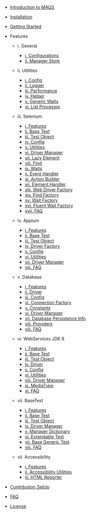 - [Introduction to MAQS ](./Introduction.md)

- [Installation](./Installation.md)
- [Getting Started](./ComingSoon.md)


- Features

    - i. General
        - [i. Configurations](./general/Configurations.md)
        - [ii. Manager Store](./general/ManagerStore.md)

    - ii. Utilities
        - [i. Config](./utilities/helper/Config.md)
        - [ii. Logger](./utilities/Logger.md)
        - [iii. Performance](./utilities/Performance.md)
        - [iv. Helper](./ComingSoon.md)
        - [v. Generic Waits](./utilities/helper/GenericWaits.md)
        - [vi. List Processor](./utilities/helper/ListProcessor.md)

    - iii. Selenium
        - [i. Features](./selenium/SeleniumFeatures.md)
        - [ii. Base Test](./selenium/SeleniumBaseTest.md)
        - [iii. Test Object](./selenium/SeleniumTestObject.md)
        - [iv. Config](./selenium/SeleniumConfig.md)
        - [v. Utilities](./selenium/SeleniumUtilities.md)
        - [vi. Driver Manager](./selenium/SeleniumDriverManager.md)
        - [vii. Lazy Element](./ComingSoon.md)
        - [viii. Find](./selenium/UIFind.md)
        - [ix. Waits](./selenium/UIWait.md)
        - [x. Event Handler](./selenium/EventHandler.md)
        - [xi. Action Builder](./selenium/ActionBuilder.md)
        - [xii. Element Handler](./selenium/ElementHandler.md)         
        - [xiii. Web Driver Factory](./selenium/WebDriverFactory.md)       
        - [xiv. Find Factory](./selenium/UIFindFactory.md)
        - [xv. Wait Factory](./selenium/UIWaitFactory.md)
        - [xvi. Fluent Wait Factory](./selenium/FluentWaitFactory.md)
        - [xvii. FAQ](./selenium/SeleniumFAQ.md)

    - iv. Appium
        - [i. Features](./appium/AppiumFeatures.md)
        - [ii. Base Test](./appium/AppiumBaseTest.md)
        - [iii. Test Object](./appium/AppiumTestObject.md)
        - [iv. Driver Factory](./appium/AppiumDriverFactory.md)
        - [v. Config](./appium/AppiumConfig.md)
        - [vi. Utilities](./appium/AppiumUtilities.md)
        - [vii. Driver Manager](./appium/MobileDriverManager.md)
        - [viii. FAQ](./appium/AppiumFAQ.md)

    - v. Database
        - [i. Features](./database/DatabaseFeatures.md)
        - [ii. Driver](./database/DatabaseDriver.md)
        - [iii. Config](./database/DatabaseConfig.md)
        - [vi. Connection Factory](./database/ConnectionFactory.md)
        - [v. Constants](./database/Constants.md)
        - [vi. Driver Manager](./database/DatabaseDriverManager.md)
        - [vii. Database Persistence Info](./database/DatabasePersistenceUnitInfo.md)
        - [viii. Providers](./database/Providers.md)
        - [viii. FAQ](./database/DatabaseFAQ.md)
              
    - vi. WebServices JDK 8
        - [i. Features](./webservice/WebServiceFeatures.md)
        - [ii. Base Test](./webservice/WebServiceBaseTest.md)
        - [iii. Test Object](./webservice/WebServiceTestObject.md)
        - [iv. Driver](./webservice/WebServiceDriver.md)
        - [v. Config](./webservice/WebServiceConfig.md)
        - [vi. Utilities](./webservice/WebServiceUtilities.md)
        - [viii. Driver Manager](./webservice/WebServiceDriverManager.md)
        - [ix. MediaType](./webservice/MediaType.md)
        - [xi. FAQ](./webservice/WebServiceFAQ.md)

    - vii. BaseTest
        - [i. Features](./base/BaseFeatures.md)
        - [ii. Base Test](./base/BaseTest.md)
        - [iii. Test Object](./base/BaseTestObject.md)
        - [iv. Driver Manager](./base/DriverManager.md)	
        - [v. Manager Dictionary](./base/ManagerDictionary.md)
        - [vi. Extendable Test](./base/BaseExtendableTest.md)
        - [vii. Base Generic Test](./base/BaseGenericTest.md)
        - [viii. FAQ](./base/BaseFAQ.md)

    - vii. Accessibility
      - [i. Features](./accessibility/AccessibilityFeatures.md)
      - [ii. Accessibility Utilities](./accessibility/AccessibilityUtilities.md)
      - [iii. HTML Reporter](./accessibility/HtmlReporter.md)


- [Contribution SetUp](./ContributionSetUp.md)
- [FAQ](./ComingSoon.md)
- [License](./License.md)
